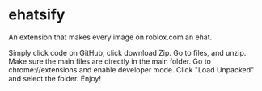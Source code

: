 # ehatsify
An extension that makes every image on roblox.com an ehat.

Simply click code on GitHub, click download Zip. Go to files, and unzip. Make sure the main files are directly in the main folder. Go to chrome://extensions and enable developer mode. Click "Load Unpacked" and select the folder. Enjoy!
